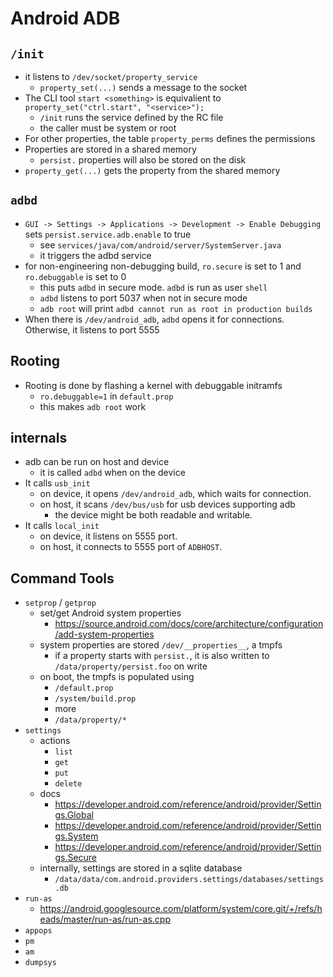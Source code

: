 Android ADB
===========

## `/init`

- it listens to `/dev/socket/property_service`
  - `property_set(...)` sends a message to the socket
- The CLI tool `start <something>` is equivalient to
  `property_set("ctrl.start", "<service>");`
  - `/init` runs the service defined by the RC file
  - the caller must be system or root
- For other properties, the table `property_perms` defines the permissions
- Properties are stored in a shared memory
  - `persist.` properties will also be stored on the disk
- `property_get(...)` gets the property from the shared memory

## `adbd`

- `GUI -> Settings -> Applications -> Development -> Enable Debugging` sets
  `persist.service.adb.enable` to true
  - see `services/java/com/android/server/SystemServer.java`
  - it triggers the adbd service
- for non-engineering non-debugging build, `ro.secure` is set to 1 and
  `ro.debuggable` is set to 0
  - this puts `adbd` in secure mode.  `adbd` is run as user `shell`
  - `adbd` listens to port 5037 when not in secure mode
  - `adb root` will print `adbd cannot run as root in production builds`
- When there is `/dev/android_adb`, `adbd` opens it for connections.  Otherwise,
  it listens to port 5555

## Rooting

- Rooting is done by flashing a kernel with debuggable initramfs
  - `ro.debuggable=1` in `default.prop`
  - this makes `adb root` work

## internals

- adb can be run on host and device
  - it is called `adbd` when on the device
- It calls `usb_init`
  - on device, it opens `/dev/android_adb`, which waits for connection.
  - on host, it scans `/dev/bus/usb` for usb devices supporting adb
    - the device might be both readable and writable.
- It calls `local_init`
  - on device, it listens on 5555 port.
  - on host, it connects to 5555 port of `ADBHOST`.

## Command Tools

- `setprop` / `getprop`
  - set/get Android system properties
    - <https://source.android.com/docs/core/architecture/configuration/add-system-properties>
  - system properties are stored `/dev/__properties__`, a tmpfs
    - if a property starts with `persist.`, it is also written to
      `/data/property/persist.foo` on write
  - on boot, the tmpfs is populated using
    - `/default.prop`
    - `/system/build.prop`
    - more
    - `/data/property/*`
- `settings`
  - actions
    - `list`
    - `get`
    - `put`
    - `delete`
  - docs
    - <https://developer.android.com/reference/android/provider/Settings.Global>
    - <https://developer.android.com/reference/android/provider/Settings.System>
    - <https://developer.android.com/reference/android/provider/Settings.Secure>
  - internally, settings are stored in a sqlite database
    - `/data/data/com.android.providers.settings/databases/settings.db`
- `run-as`
  - <https://android.googlesource.com/platform/system/core.git/+/refs/heads/master/run-as/run-as.cpp>
- `appops`
- `pm`
- `am`
- `dumpsys`
